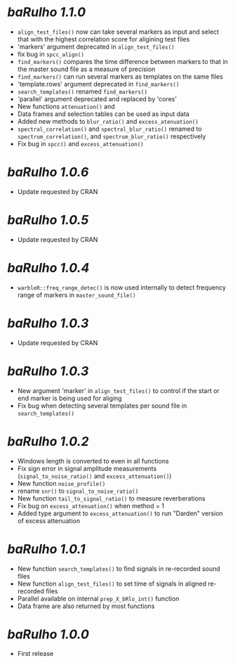 # *baRulho 1.1.0*

* `align_test_files()` now can take several markers as input and select that with the highest correlation score for aligining test files
* 'markers' argument deprecated in `align_test_files()`
* fix bug in `spcc_align()`
* `find_markers()` compares the time difference between markers to that in the master sound file as a measure of precision
* `find_markers()` can run several markers as templates on the same files
* 'template.rows' argument deprecated in `find_markers()`
* `search_templates()` renamed `find_markers()`
* 'parallel' argument deprecated and replaced by 'cores'
* New functions `attenuation()` and 
* Data frames and selection tables can be used as input data
* Added new methods to `blur_ratio()` and `excess_atenuation()`
* `spectral_correlation()` and `spectral_blur_ratio()` renamed to `spectrum_correlation()`, and `spectrum_blur_ratio()` respectively
* Fix bug in `spcc()` and `excess_attenuation()`

# *baRulho 1.0.6*

* Update requested by CRAN

# *baRulho 1.0.5*

* Update requested by CRAN

# *baRulho 1.0.4*

* `warbleR::freq_range_detec()` is now used internally to detect frequency range of markers in `master_sound_file()` 

# *baRulho 1.0.3*

* Update requested by CRAN

# *baRulho 1.0.3*

* New argument 'marker' in `align_test_files()` to control if the start or end marker is being used for aliging
* Fix bug when detecting several templates per sound file in `search_templates()`

# *baRulho 1.0.2*

* Windows length is converted to even in all functions
* Fix sign error in signal amplitude measurements (`signal_to_noise_ratio()` and `excess_attenuation()`)
* New function `noise_profile()` 
* rename `snr()` to `signal_to_noise_ratio()`
* New function `tail_to_signal_ratio()` to measure reverberations
* Fix bug on `excess_attenuation()` when method = 1
* Added type argument to `excess_attenuation()` to run "Darden" version of excess attenuation 

# *baRulho 1.0.1*

* New function `search_templates()` to find signals in re-recorded sound files
* New function `align_test_files()` to set time of signals in aligned re-recorded files
* Parallel available on internal `prep_X_bRlo_int()` function
* Data frame are also returned by most functions

# *baRulho 1.0.0*

* First release
